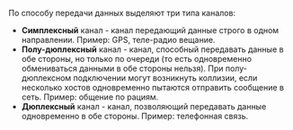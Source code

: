 По способу передачи данных выделяют три типа каналов:
- **Симплексный** канал - канал передающий данные строго в одном направлении.
  Пример: GPS, теле-радио вещание.
- **Полу-дюплексный** канал - канал, способный передавать данные в обе стороны, но только по очереди (то есть одновременно обмениваться данными в обе стороны нельзя). При полу-дюплексном подключении могут возникнуть коллизии, если несколько хостов одновременно пытаются отправить сообщение в сеть.
  Пример: общение по рациям.
- **Дюплексный** канал - канал, позволяющий передавать данные одновременно в обе стороны.
  Пример: телефонная связь.
